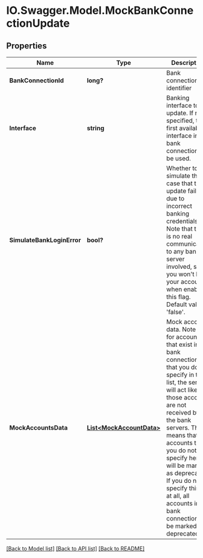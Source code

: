 # IO.Swagger.Model.MockBankConnectionUpdate
## Properties

Name | Type | Description | Notes
------------ | ------------- | ------------- | -------------
**BankConnectionId** | **long?** | Bank connection identifier | 
**Interface** | **string** | Banking interface to update. If not specified, then first available interface in bank connection will be used. | [optional] 
**SimulateBankLoginError** | **bool?** | Whether to simulate the case that the update fails due to incorrect banking credentials. Note that there is no real communication to any bank server involved, so you won&#39;t lock your accounts when enabling this flag. Default value is &#39;false&#39;. | [optional] [default to false]
**MockAccountsData** | [**List&lt;MockAccountData&gt;**](MockAccountData.md) | Mock accounts data. Note that for accounts that exist in a bank connection but that you do not specify in this list, the service will act like those accounts are not received by the bank servers. This means that any accounts that you do not specify here will be marked as deprecated. If you do not specify this list at all, all accounts in the bank connection will be marked as deprecated. | [optional] 

[[Back to Model list]](../README.md#documentation-for-models) [[Back to API list]](../README.md#documentation-for-api-endpoints) [[Back to README]](../README.md)

